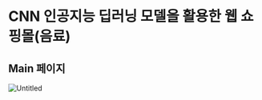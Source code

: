 
CNN 인공지능 딥러닝 모델을 활용한 웹 쇼핑몰(음료)
=================================================

Main 페이지
-------------
![Untitled](https://github.com/Kim-soung-won/Drink-labeling/assets/105148570/dfaf8760-3eb7-4e06-b7cd-076eb1fbea79)
